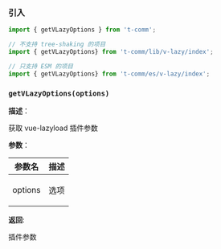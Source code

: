 
### 引入

```ts
import { getVLazyOptions } from 't-comm';

// 不支持 tree-shaking 的项目
import { getVLazyOptions} from 't-comm/lib/v-lazy/index';

// 只支持 ESM 的项目
import { getVLazyOptions} from 't-comm/es/v-lazy/index';
```


### `getVLazyOptions(options)` 


**描述**：<p>获取 vue-lazyload 插件参数</p>

**参数**：


| 参数名 | 描述 |
| --- | --- |
| options | <p>选项</p> |

**返回**: <p>插件参数</p>

